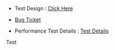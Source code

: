- Test Design : [Click Here](https://docs.google.com/spreadsheets/d/1AwAjxlGgaatCgn91H13E8_WB-J8A6Q2bsyPmnxb7fHk/edit?usp=sharing)

- [Bug Ticket](https://docs.google.com/document/d/1PtyedLljmj5kvXJLmJAjBYK8a6pH9JoQuIB0nvfabXM/edit?usp=sharing)

- Performance Test Details : [Test Details](https://docs.google.com/document/d/1Cvq8U-cLg8d200An6ustrJdYw-q_gJQUVLUiJtb3oq0/edit?usp=sharing)

Test
